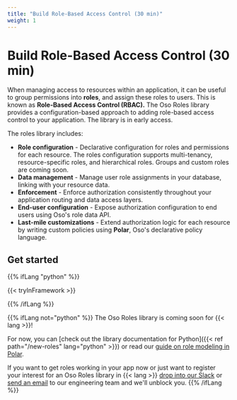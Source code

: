 ```yaml
---
title: "Build Role-Based Access Control (30 min)"
weight: 1
---
```


# Build Role-Based Access Control (30 min)

When managing access to resources within an application, it can be
useful to group permissions into **roles**, and assign these roles to
users. This is known as **Role-Based Access Control (RBAC).** The Oso
Roles library provides a configuration-based approach to adding
role-based access control to your application. The library is in early
access.

The roles library includes:

- **Role configuration** - Declarative configuration for roles and
  permissions for each resource. The roles configuration supports
  multi-tenancy, resource-specific roles, and hierarchical roles. Groups
  and custom roles are coming soon.
- **Data management** - Manage user role assignments in your database,
  linking with your resource data.
- **Enforcement** - Enforce authorization consistently throughout your
  application routing and data access layers.
- **End-user configuration** - Expose authorization configuration to
  end users using Oso's role data API.
- **Last-mile customizations** - Extend authorization logic for each resource
  by writing custom policies using **Polar**, Oso's declarative policy
  language.

## Get started

{{% ifLang "python" %}}

{{< tryInFramework >}}

{{% /ifLang %}}

{{% ifLang not="python" %}}
The Oso Roles library is coming soon for {{< lang >}}!

For now, you can [check out the library documentation for Python]({{< ref path="/new-roles" lang="python" >}}) or read our [guide on role modeling in Polar](/learn/roles).

If you want to get roles working in your app now or just want to
register your interest for an Oso Roles library in {{< lang >}} [drop into our Slack](http://join-slack.osohq.com) or
<a href="mailto:engineering@osohq.com?subject=Roles%20support%20for%20{{< currentLanguage >}}&body=I%27m%20interested%20in%20Oso%20roles%20support%20for%20{{< currentLanguage >}}">send an email</a>
to our engineering team and we'll unblock you.
{{% /ifLang %}}

